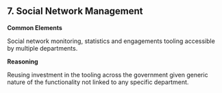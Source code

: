 ## 7. Social Network Management

**Common Elements**

Social network monitoring, statistics and engagements tooling accessible by multiple departments.

**Reasoning**

Reusing investment in the tooling across the government given generic nature of the functionality not linked
to any specific department.

